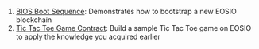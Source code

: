 1. [BIOS Boot Sequence](bios-boot-sequence.md): Demonstrates how to bootstrap a new EOSIO blockchain
2. [Tic Tac Toe Game Contract](tic-tac-toe-game-contract.md): Build a sample Tic Tac Toe game on EOSIO to apply the knowledge you acquired earlier
